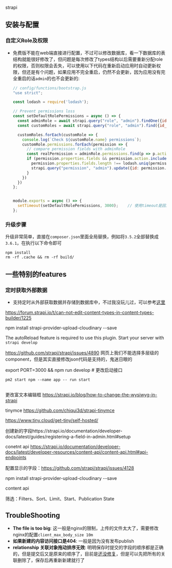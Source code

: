 strapi

## 安装与配置

### 自定义Role及权限

- 免费版不能在web端直接进行配置，不过可以修改数据库，看一下数据库的表结构就能很好修改了，但问题是每次修改了types结构以后需要重新分配role的权限，否则权限会丢失，可以使用以下代码在重新启动应用时自动更新权限，但还是有个问题，如果应用不完全重启，仍然不会更新，因为应用没有完全重启的话`admin`的也不会更新的:

  ```javascript
  // config/functions/bootstrap.js
  "use strict";
  
  const lodash = require('lodash');
  
  // Prevent permissions loss
  const setDefaultRolePermissions = async () => {
    const adminRole = await strapi.query("role", "admin").findOne({id: 1});
    const customRoles = await strapi.query("role", "admin").find({id_gt: 3});
  
    customRoles.forEach(customRole => {
      console.log(`Check ${customRole.name} permissions`);
      customRole.permissions.forEach(permission => {
        // compare permission fields with adminRole
        const realPermission = adminRole.permissions.find(p => p.action === permission.action && p.subject === permission.subject)
        if (permission.properties.fields && permission.action.includes('plugins::content-manager.explorer') &&(permission.properties.fields.length !== realPermission.properties.fields.length ||
          permission.properties.fields.length !== lodash.uniq(permission.properties.fields.concat( realPermission.properties.fields)).length)) {
          strapi.query("permission", "admin").update({id: permission.id}, {properties: realPermission.properties})
        }
      })
    })
  };
  
  
  module.exports = async () => {
    setTimeout(setDefaultRolePermissions, 3000);	// 使用timeout是因为刚重启的时候数据库还没根据新的结构更新
  };
  ```

### 升级步骤

升级非常简单，直接在`composer.json`里面全局替换，例如将`3.5.2`全部替换成`3.6.1`，在执行以下命令即可

```shell
npm install
rm -rf .cache && rm -rf build/
```

## 一些特别的features

### 定时获取外部数据

- 支持定时从外部获取数据并存储到数据库中，不过我没玩儿过，可以参考[这里](https://strapi.io/documentation/developer-docs/latest/guides/external-data.html#content-type-settings)







https://forum.strapi.io/t/can-not-edit-content-types-in-content-types-builder/1225



npm install strapi-provider-upload-cloudinary --save



The autoReload feature is required to use this plugin. Start your server with `strapi develop`

https://github.com/strapi/strapi/issues/4890 网页上我们不能选择多层级的component，但是其实直接修改json代码是支持的，鬼迷日眼的



export PORT=3000 && npm run develop	# 更改启动接口



```
pm2 start npm --name app -- run start
```

##  

更改富文本编辑框 https://strapi.io/blog/how-to-change-the-wysiwyg-in-strapi

tinymce https://github.com/chiqui3d/strapi-tinymce

https://www.tiny.cloud/get-tiny/self-hosted/

创建新的字段https://strapi.io/documentation/developer-docs/latest/guides/registering-a-field-in-admin.html#setup

conetnt api https://strapi.io/documentation/developer-docs/latest/developer-resources/content-api/content-api.html#api-endpoints



配置显示的字段：https://github.com/strapi/strapi/issues/4128

npm install strapi-provider-upload-cloudinary --save



content api

筛选：Filters、Sort、Limit、Start、Publication State









## TroubleShooting

- **The file is too big**: 这一般是nginx的限制，上传的文件太大了，需要修改nginx的配置`client_max_body_size 10m`
- **如果新建的内容访问接口是404**: 一般是因为没有发布publish
- **relationship 关联对象拖动排序无效**:  明明保存时提交的字段的顺序都是正确的，但是提交后又是原来的顺序了，目前是[还没修复](https://github.com/strapi/strapi/issues/2166)，但是可以先把所有的关联删除了，保存后再重新新建就行了